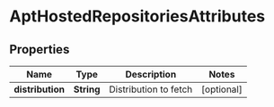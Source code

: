 # AptHostedRepositoriesAttributes

## Properties
Name | Type | Description | Notes
------------ | ------------- | ------------- | -------------
**distribution** | **String** | Distribution to fetch |  [optional]
